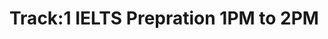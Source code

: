 # Track:1 IELTS Prepration 1PM to 2PM

<!-- - ## Week 

   1. [Day 1](https://www.facebook.com/iCodeguru/videos/7692353210868494)
   2. [Day 2]()
   3. [Day 3]()
   4. [Day 4]()
   5. [Day 5]() -->

<!-- - ## Week 

   1. [Day 1]()
   2. [Day 2]()
   3. [Day 3]()
   4. [Day 4]()
   5. [Day 5]() -->